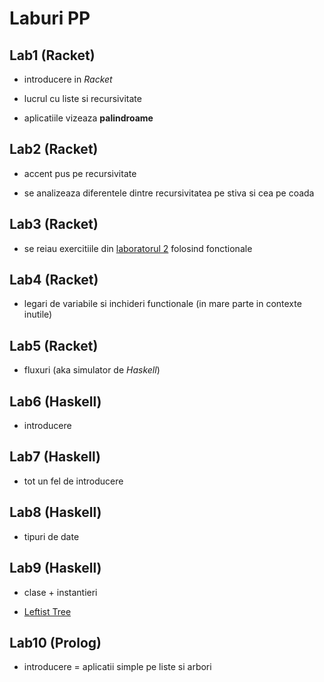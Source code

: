 # Laburi PP

## Lab1 (Racket)

- introducere in *Racket*

- lucrul cu liste si recursivitate

- aplicatiile vizeaza **palindroame**

## Lab2 (Racket)

- accent pus pe recursivitate

- se analizeaza diferentele dintre recursivitatea pe stiva si cea pe coada

## Lab3 (Racket)

- se reiau exercitiile din [laboratorul 2](https://elf.cs.pub.ro/pp/19/laboratoare/racket/recursivitate) folosind fonctionale

## Lab4 (Racket)

- legari de variabile si inchideri functionale (in mare parte in contexte inutile)

## Lab5 (Racket)

- fluxuri (aka simulator de *Haskell*)

## Lab6 (Haskell)

- introducere

## Lab7 (Haskell)

- tot un fel de introducere

## Lab8 (Haskell)

- tipuri de date

## Lab9 (Haskell)

- clase + instantieri

- [Leftist Tree](https://en.wikipedia.org/wiki/Leftist_tree)

## Lab10 (Prolog)

- introducere = aplicatii simple pe liste si arbori
